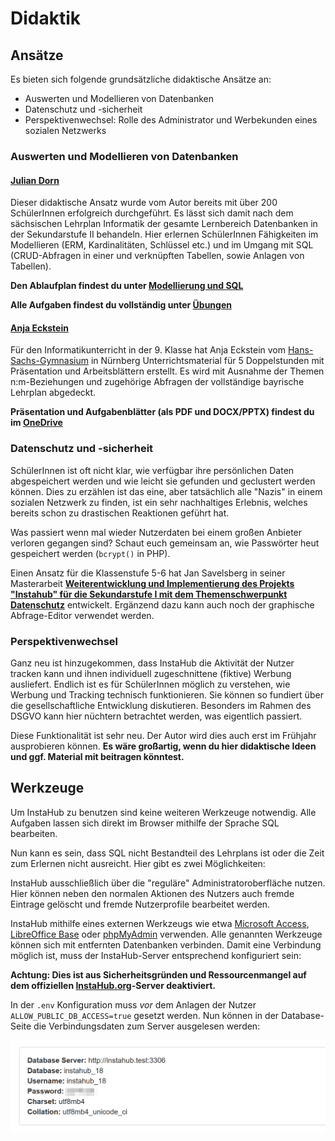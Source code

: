 # Didaktik

## Ansätze

Es bieten sich folgende grundsätzliche didaktische Ansätze an:

* Auswerten und Modellieren von Datenbanken
* Datenschutz und -sicherheit
* Perspektivenwechsel: Rolle des Administrator und Werbekunden eines sozialen Netzwerks

### Auswerten und Modellieren von Datenbanken 

#### [Julian Dorn](https://wi-wissen.de/)

Dieser didaktische Ansatz wurde vom Autor bereits mit über 200 SchülerInnen erfolgreich durchgeführt. Es lässt sich damit nach dem sächsischen Lehrplan Informatik der gesamte Lernbereich Datenbanken in der Sekundarstufe II behandeln. Hier erlernen SchülerInnen Fähigkeiten im Modellieren (ERM, Kardinalitäten, Schlüssel etc.) und im Umgang mit SQL (CRUD-Abfragen in einer und verknüpften Tabellen, sowie Anlagen von Tabellen).

**Den Ablaufplan findest du unter [Modellierung und SQL](                        didactic-modellierung-sql)**

**Alle Aufgaben findest du vollständig unter [Übungen](exercices)**

#### [Anja Eckstein](http://www.hans-sachs-gymnasium.de/joomla3/index.php)

Für den Informatikunterricht in der 9. Klasse hat Anja Eckstein vom [Hans-Sachs-Gymnasium](http://www.hans-sachs-gymnasium.de/) in Nürnberg Unterrichtsmaterial für 5 Doppelstunden mit Präsentation
und Arbeitsblättern erstellt. Es wird mit Ausnahme der Themen n:m-Beziehungen und zugehörige Abfragen der vollständige bayrische Lehrplan abgedeckt.

**Präsentation und Aufgabenblätter (als PDF und DOCX/PPTX) findest du im [OneDrive](https://1drv.ms/f/s!AmAMmF4kxDW25iEKrhE5WlfBTDWl)**

### Datenschutz und -sicherheit

SchülerInnen ist oft nicht klar, wie verfügbar ihre persönlichen Daten abgespeichert werden und wie leicht sie gefunden und geclustert werden können. Dies zu erzählen ist das eine, aber tatsächlich alle "Nazis" in einem sozialen Netzwerk zu finden, ist ein sehr nachhaltiges Erlebnis, welches bereits schon zu drastischen Reaktionen geführt hat.

Was passiert wenn mal wieder Nutzerdaten bei einem großen Anbieter verloren gegangen sind? Schaut euch gemeinsam an, wie Passwörter heut gespeichert werden (`bcrypt()` in PHP).

Einen Ansatz für die Klassenstufe 5-6 hat Jan Savelsberg in seiner Masterarbeit **[Weiterentwicklung und Implementierung des Projekts "Instahub" für die Sekundarstufe I mit dem Themenschwerpunkt Datenschutz](https://kola.opus.hbz-nrw.de/frontdoor/index/index/searchtype/authorsearch/author/Jan+Savelsberg/docId/1892/start/0/rows/10)** entwickelt. Ergänzend dazu kann auch noch der graphische Abfrage-Editor verwendet werden.

### Perspektivenwechsel

Ganz neu ist hinzugekommen, dass InstaHub die Aktivität der Nutzer tracken kann und ihnen individuell zugeschnittene (fiktive) Werbung ausliefert. Endlich ist es für SchülerInnen möglich zu verstehen, wie Werbung und Tracking technisch funktionieren. Sie können so fundiert über die gesellschaftliche Entwicklung diskutieren. Besonders im Rahmen des DSGVO kann hier nüchtern betrachtet werden, was eigentlich passiert.

Diese Funktionalität ist sehr neu. Der Autor wird dies auch erst im Frühjahr ausprobieren können. **Es wäre großartig, wenn du hier didaktische Ideen und ggf. Material mit beitragen könntest.**

## Werkzeuge

Um InstaHub zu benutzen sind keine weiteren Werkzeuge notwendig. Alle Aufgaben lassen sich direkt im Browser mithilfe der Sprache SQL bearbeiten. 

Nun kann es sein, dass SQL nicht Bestandteil des Lehrplans ist oder die Zeit zum Erlernen nicht ausreicht. Hier gibt es zwei Möglichkeiten:

InstaHub ausschließlich über die "reguläre" Administratoroberfläche nutzen. Hier können neben den normalen Aktionen des Nutzers auch fremde Eintrage gelöscht und fremde Nutzerprofile bearbeitet werden. 

InstaHub mithilfe eines externen Werkzeugs wie etwa [Microsoft Access](https://de.wikipedia.org/wiki/Microsoft_Access), [LibreOffice Base](https://de.libreoffice.org/discover/base/) oder [phpMyAdmin](https://de.wikipedia.org/wiki/PhpMyAdmin) verwenden. Alle genannten Werkzeuge können sich mit entfernten Datenbanken verbinden. Damit eine Verbindung möglich ist, muss der InstaHub-Server entsprechend konfiguriert sein:

**Achtung: Dies ist aus Sicherheitsgründen und Ressourcenmangel auf dem offiziellen [InstaHub.org](https://instahub.org/)-Server deaktiviert.**

In der `.env` Konfiguration muss *vor* dem Anlagen der Nutzer `ALLOW_PUBLIC_DB_ACCESS=true` gesetzt werden.  Nun können in der Database-Seite die Verbindungsdaten zum Server ausgelesen werden:

![database-connection](img/database-connection.png)

